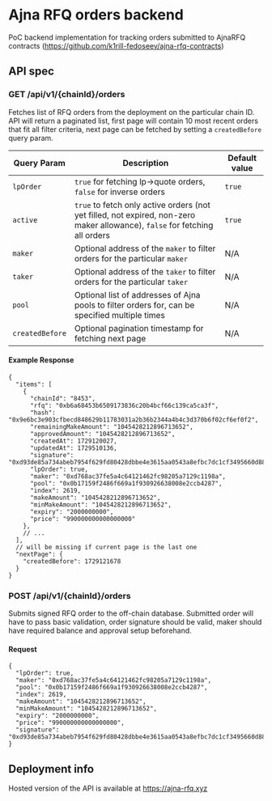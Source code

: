 # Ajna RFQ orders backend

PoC backend implementation for tracking orders submitted to AjnaRFQ
contracts (https://github.com/k1rill-fedoseev/ajna-rfq-contracts)

## API spec

### GET /api/v1/{chainId}/orders

Fetches list of RFQ orders from the deployment on the particular chain ID. API will return a paginated list, first page
will contain 10 most recent orders that fit all filter criteria, next page can be fetched by setting a `createdBefore`
query param.

| Query Param     | Description                                                                                                                 | Default value |
|-----------------|-----------------------------------------------------------------------------------------------------------------------------|---------------|
| `lpOrder`       | `true` for fetching lp->quote orders, `false` for inverse orders                                                            | `true`        |
| `active`        | `true` to fetch only active orders (not yet filled, not expired, non-zero maker allowance), `false` for fetching all orders | `true`        |
| `maker`         | Optional address of the `maker` to filter orders for the particular `maker`                                                 | N/A           |
| `taker`         | Optional address of the `taker` to filter orders for the particular `taker`                                                 | N/A           |
| `pool`          | Optional list of addresses of Ajna pools to filter orders for, can be specified multiple times                              | N/A           |
| `createdBefore` | Optional pagination timestamp for fetching next page                                                                        | N/A           |

#### Example Response

```json5
{
  "items": [
    {
      "chainId": "8453",
      "rfq": "0xb6a68453b6509173836c20b4bcf66c139ca5ca3f",
      "hash": "0x9e6bc3e903cfbecd848629b11783031a2b36b2344a4b4c3d370b6f02cf6ef0f2",
      "remainingMakeAmount": "1045428212896713652",
      "approvedAmount": "1045428212896713652",
      "createdAt": 1729120027,
      "updatedAt": 1729510136,
      "signature": "0xd93de85a734abeb7954f629fd80428dbbe4e3615aa0543a8efbc7dc1cf3495660d8882562562c67d33d96718779e9368c3eb7b20dcc54747abe2ceb20bd204bf1b",
      "lpOrder": true,
      "maker": "0xd768ac37fe5a4c64121462fc98205a7129c1198a",
      "pool": "0x0b17159f2486f669a1f930926638008e2ccb4287",
      "index": 2619,
      "makeAmount": "1045428212896713652",
      "minMakeAmount": "1045428212896713652",
      "expiry": "2000000000",
      "price": "990000000000000000"
    },
    // ...
  ],
  // will be missing if current page is the last one
  "nextPage": {
    "createdBefore": 1729121678
  }
}
```

### POST /api/v1/{chainId}/orders

Submits signed RFQ order to the off-chain database. Submitted order will have to pass basic validation, order signature
should be valid, maker should have required balance and approval setup beforehand.

#### Request

```json5
{
  "lpOrder": true,
  "maker": "0xd768ac37fe5a4c64121462fc98205a7129c1198a",
  "pool": "0x0b17159f2486f669a1f930926638008e2ccb4287",
  "index": 2619,
  "makeAmount": "1045428212896713652",
  "minMakeAmount": "1045428212896713652",
  "expiry": "2000000000",
  "price": "990000000000000000",
  "signature": "0xd93de85a734abeb7954f629fd80428dbbe4e3615aa0543a8efbc7dc1cf3495660d8882562562c67d33d96718779e9368c3eb7b20dcc54747abe2ceb20bd204bf1b"
}
```

## Deployment info

Hosted version of the API is available at https://ajna-rfq.xyz